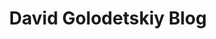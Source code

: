 ---
title: David Golodetskiy Blog
home: true
heroText: DavidGo
heroImage: /pencil.svg
tagline: Nothing special just reflection
actionText: Read the latest →
actionLink: /blog/
features:
- 
    title: Coding
    details: As a web developer I'm going to post some of my daily gotchas and viewpoints.
- 
    title: Board games
    details: Recently I discovered myself as a nerdy boardgamer, so I'm going to share with you this exciting little world!
- 
    title: Lifestyle
    details: Regular thoughts and deep contemplation if there is :)

footer: © DavidGo 2020. Made with VuePress.
---